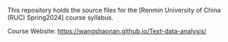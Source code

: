 This repository holds the source files for the [Renmin University of China (RUC) Spring2024] course syllabus.

Course Website: https://wangshaonan.github.io/Text-data-analysis/

